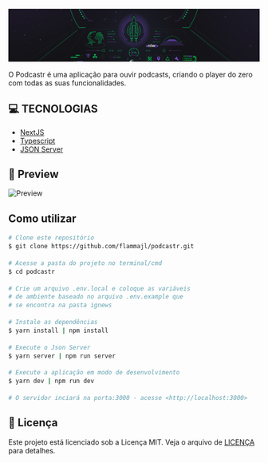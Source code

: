 <p align="center">
<img src=".github/bg.png" />
</p>

O Podcastr é uma aplicação para ouvir podcasts, criando o player do zero com todas as suas funcionalidades.

## **:computer: TECNOLOGIAS**

  - [NextJS](https://nextjs.org/)
  - [Typescript](https://www.typescriptlang.org/)
  - [JSON Server](https://github.com/typicode/json-server)
## **:movie_camera: Preview**

![Preview](.github/preview.gif)

## Como utilizar

```bash
# Clone este repositório
$ git clone https://github.com/flammajl/podcastr.git

# Acesse a pasta do projeto no terminal/cmd
$ cd podcastr

# Crie um arquivo .env.local e coloque as variáveis
# de ambiente baseado no arquivo .env.example que
# se encontra na pasta ignews

# Instale as dependências
$ yarn install | npm install

# Execute o Json Server
$ yarn server | npm run server

# Execute a aplicação em modo de desenvolvimento
$ yarn dev | npm run dev

# O servidor inciará na porta:3000 - acesse <http://localhost:3000>
```

## 📝 Licença

Este projeto está licenciado sob a Licença MIT. Veja o arquivo de [LICENÇA](https://github.com/flammajl/podcastr/blob/main/LICENSE) para detalhes.

